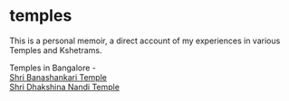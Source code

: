 # temples
This is a personal memoir, a direct account of my experiences in various Temples and Kshetrams. 

Temples in Bangalore -   
[Shri Banashankari Temple](India/Bangalore/Banashankari.md)   
[Shri Dhakshina Nandi Temple](India/Bangalore/Dhakshina%20Nandi.md)    
